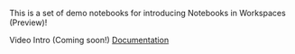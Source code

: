 This is a set of demo notebooks for introducing Notebooks in Workspaces (Preview)!

Video Intro (Coming soon!)
[Documentation](https://docs.snowflake.com/LIMITEDACCESS/notebooks-in-workspaces)
